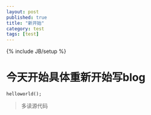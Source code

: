 ```yaml
---
layout: post
published: true
title: "新开始"
category: test
tags: [test]
---
```

{% include JB/setup %}

# 今天开始具体重新开始写blog
```
helloworld();
```
> 多读源代码
